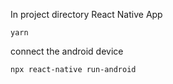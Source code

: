 In project directory
React Native App

```yarn```

connect the android device

```npx react-native run-android```
